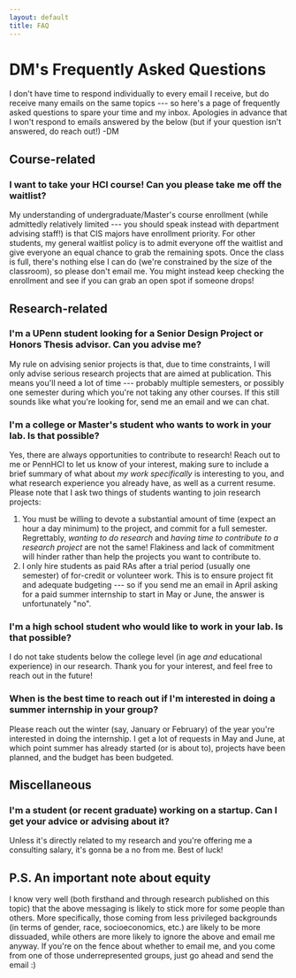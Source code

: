```yaml
---
layout: default
title: FAQ
---
```


# DM's Frequently Asked Questions

I don't have time to respond individually to every email I receive, but do receive many emails on the same topics --- so here's a page of frequently asked questions to spare your time and my inbox. Apologies in advance that I won't respond to emails answered by the below (but if your question isn't answered, do reach out!) -DM

## Course-related

### I want to take your HCI course! Can you please take me off the waitlist?
My understanding of undergraduate/Master's course enrollment (while admittedly relatively limited --- you should speak instead with department advising staff!) is that CIS majors have enrollment priority. For other students, my general waitlist policy is to admit everyone off the waitlist and give everyone an equal chance to grab the remaining spots. Once the class is full, there's nothing else I can do (we're constrained by the size of the classroom), so please don't email me. You might instead keep checking the enrollment and see if you can grab an open spot if someone drops! 

## Research-related

### I'm a UPenn student looking for a Senior Design Project or Honors Thesis advisor. Can you advise me?
My rule on advising senior projects is that, due to time constraints, I will only advise serious research projects that are aimed at publication. This means you'll need a lot of time --- probably multiple semesters, or possibly one semester during which you're not taking any other courses. If this still sounds like what you're looking for, send me an email and we can chat. 

### I'm a college or Master's student who wants to work in your lab. Is that possible?
Yes, there are always opportunities to contribute to research! Reach out to me or PennHCI to let us know of your interest, making sure to include a brief summary of what about _my work specifically_ is interesting to you, and what research experience you already have, as well as a current resume. Please note that I ask two things of students wanting to join research projects: 

1. You must be willing to devote a substantial amount of time (expect an hour a day minimum) to the project, and commit for a full semester. Regrettably, _wanting to do research_ and _having time to contribute to a research project_ are not the same! Flakiness and lack of commitment will hinder rather than help the projects you want to contribute to. 
2. I only hire students as paid RAs after a trial period (usually one semester) of for-credit or volunteer work. This is to ensure project fit and adequate budgeting --- so if you send me an email in April asking for a paid summer internship to start in May or June, the answer is unfortunately "no".

### I'm a high school student who would like to work in your lab. Is that possible?
I do not take students below the college level (in age _and_ educational experience) in our research. Thank you for your interest, and feel free to reach out in the future! 

### When is the best time to reach out if I'm interested in doing a summer internship in your group? 
Please reach out the winter (say, January or February) of the year you're interested in doing the internship. I get a lot of requests in May and June, at which point summer has already started (or is about to), projects have been planned, and the budget has been budgeted. 

## Miscellaneous

### I'm a student (or recent graduate) working on a startup. Can I get your advice or advising about it?
Unless it's directly related to my research and you're offering me a consulting salary, it's gonna be a no from me. Best of luck! 

## P.S. An important note about equity

I know very well (both firsthand and through research published on this topic) that the above messaging is likely to stick more for some people than others. More specifically, those coming from less privileged backgrounds (in terms of gender, race, socioeconomics, etc.) are likely to be more dissuaded, while others are more likely to ignore the above and email me anyway. If you're on the fence about whether to email me, and you come from one of those underrepresented groups, just go ahead and send the email :) 